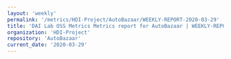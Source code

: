 ```yaml
---
layout: 'weekly'
permalink: '/metrics/HDI-Project/AutoBazaar/WEEKLY-REPORT-2020-03-29'
title: 'DAI Lab OSS Metrics Metrics report for AutoBazaar | WEEKLY-REPORT-2020-03-29'
organization: 'HDI-Project'
repository: 'AutoBazaar'
current_date: '2020-03-29'
---
```

